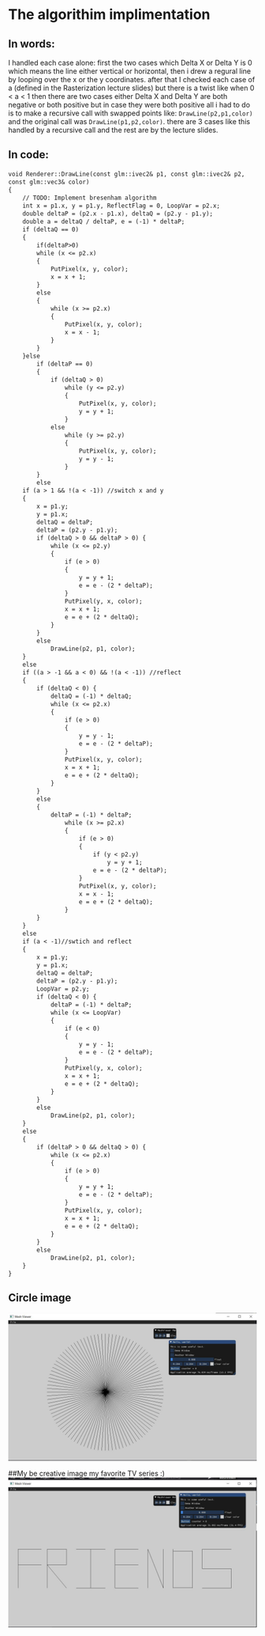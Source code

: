 The algorithim implimentation
=============================

In words:
---------

I handled each case alone: first the two cases which Delta X or Delta Y
is 0 which means the line either vertical or horizontal, then i drew a
regural line by looping over the x or the y coordinates. after that I
checked each case of a (defined in the Rasterization lecture slides) but
there is a twist like when 0 \< a \< 1 then there are two cases either
Delta X and Delta Y are both negative or both positive but in case they
were both positive all i had to do is to make a recursive call with
swapped points like: `DrawLine(p2,p1,color)` and the original call was
`DrawLine(p1,p2,color)`. there are 3 cases like this handled by a
recursive call and the rest are by the lecture slides.

In code:
--------

    void Renderer::DrawLine(const glm::ivec2& p1, const glm::ivec2& p2, const glm::vec3& color)
    {
        // TODO: Implement bresenham algorithm
        int x = p1.x, y = p1.y, ReflectFlag = 0, LoopVar = p2.x;
        double deltaP = (p2.x - p1.x), deltaQ = (p2.y - p1.y);
        double a = deltaQ / deltaP, e = (-1) * deltaP;
        if (deltaQ == 0)
        {
            if(deltaP>0)
            while (x <= p2.x)
            {
                PutPixel(x, y, color);
                x = x + 1;
            }
            else
            {
                while (x >= p2.x)
                {
                    PutPixel(x, y, color);
                    x = x - 1;
                }
            }
        }else
            if (deltaP == 0)
            {
                if (deltaQ > 0)
                    while (y <= p2.y)
                    {
                        PutPixel(x, y, color);
                        y = y + 1;
                    }
                else
                    while (y >= p2.y)
                    {
                        PutPixel(x, y, color);
                        y = y - 1;
                    }
            }
            else
        if (a > 1 && !(a < -1)) //switch x and y
        {
            x = p1.y;
            y = p1.x;
            deltaQ = deltaP;
            deltaP = (p2.y - p1.y);
            if (deltaQ > 0 && deltaP > 0) {
                while (x <= p2.y)
                {
                    if (e > 0)
                    {
                        y = y + 1;
                        e = e - (2 * deltaP);
                    }
                    PutPixel(y, x, color);
                    x = x + 1;
                    e = e + (2 * deltaQ);
                }
            }
            else
                DrawLine(p2, p1, color);
        }
        else
        if ((a > -1 && a < 0) && !(a < -1)) //reflect 
        {
            if (deltaQ < 0) {
                deltaQ = (-1) * deltaQ;
                while (x <= p2.x)
                {
                    if (e > 0)
                    {
                        y = y - 1;
                        e = e - (2 * deltaP);
                    }
                    PutPixel(x, y, color);
                    x = x + 1;
                    e = e + (2 * deltaQ);
                }
            }
            else
            {
                deltaP = (-1) * deltaP;
                    while (x >= p2.x)
                    {
                        if (e > 0)
                        {
                            if (y < p2.y)
                                y = y + 1;
                            e = e - (2 * deltaP);
                        }
                        PutPixel(x, y, color);
                        x = x - 1;
                        e = e + (2 * deltaQ);
                    }
            }
        }
        else
        if (a < -1)//swtich and reflect
        {
            x = p1.y;
            y = p1.x;
            deltaQ = deltaP;
            deltaP = (p2.y - p1.y);
            LoopVar = p2.y;
            if (deltaQ < 0) {
                deltaP = (-1) * deltaP;
                while (x <= LoopVar)
                {
                    if (e < 0)
                    {
                        y = y - 1;
                        e = e - (2 * deltaP);
                    }
                    PutPixel(y, x, color);
                    x = x + 1;
                    e = e + (2 * deltaQ);
                }
            }
            else
                DrawLine(p2, p1, color);
        }
        else
        {
            if (deltaP > 0 && deltaQ > 0) {
                while (x <= p2.x)
                {
                    if (e > 0)
                    {
                        y = y + 1;
                        e = e - (2 * deltaP);
                    }
                    PutPixel(x, y, color);
                    x = x + 1;
                    e = e + (2 * deltaQ);
                }
            }
            else
                DrawLine(p2, p1, color);
        }
    }

Circle image
------------

![Cricle Image](https://github.com/HaifaGraphicsCourses/computergraphics2021-f-r-i-e-n-d-s/blob/master/Images/Circle.JPG)

##My be creative image my favorite TV series :)
![FRIENDS Image](https://github.com/HaifaGraphicsCourses/computergraphics2021-f-r-i-e-n-d-s/blob/master/Images/FRIENDS.JPG)
